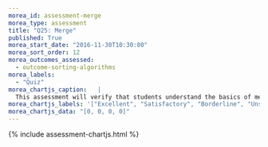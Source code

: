 ```yaml
---
morea_id: assessment-merge
morea_type: assessment
title: "Q25: Merge"
published: True
morea_start_date: "2016-11-30T10:30:00"
morea_sort_order: 12
morea_outcomes_assessed: 
  - outcome-sorting-algorithms
morea_labels: 
  - "Quiz"
morea_chartjs_caption:   |
  This assessment will verify that students understand the basics of merge algorithm.
morea_chartjs_labels: '["Excellent", "Satisfactory", "Borderline", "Unsatisfactory"]'
morea_chartjs_data: "[0, 0, 0, 0]"
---
```


{%  include assessment-chartjs.html  %}

